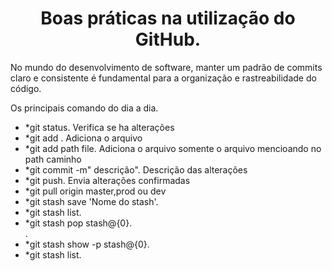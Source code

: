  <h1 align="center">
 Boas práticas na utilização do GitHub. <br>
 </h1>

 No mundo do desenvolvimento de software, manter um padrão de commits claro e consistente é fundamental para a organização e rastreabilidade do código.


Os principais comando do dia a dia.

 - *git status. Verifica se ha alterações
   <br>
 - *git add . Adiciona o arquivo
   <br>     
 - *git add path file. Adiciona o arquivo somente o arquivo mencioando no path caminho 
   <br>
 - *git commit -m" descrição". Descrição das alterações
   <br>
 - *git push. Envia alterações confirmadas
   <br>
 - *git pull origin master,prod ou dev
   <br>
 - *git stash save 'Nome do stash'.
   <br>  
 - *git stash list.
   <br>
 - *git stash pop stash@{0}.
   <br>.
 - *git stash show -p stash@{0}.
   <br>
 - *git stash list.
   <br>
